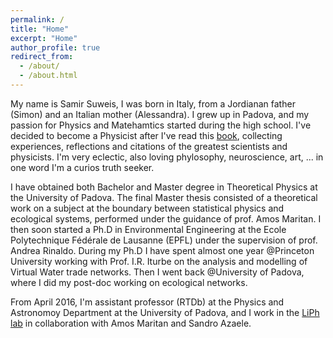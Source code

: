 ```yaml
---
permalink: /
title: "Home"
excerpt: "Home"
author_profile: true
redirect_from:
  - /about/
  - /about.html
---
```



My name is Samir Suweis, I was born in Italy, from a Jordianan father (Simon) and an Italian mother (Alessandra). I grew up in Padova, and my passion for Physics and Matehamtics started during the high school. I've decided to become a Physicist after I've read this [book](https://www.amazon.it/Solo-stupore-conosce-Lavventura-scientifica-ebook/dp/B008HRM9KW/ref=sr_1_1?s=books&ie=UTF8&qid=1535061995&sr=1-1&keywords=Solo+lo+stupore+conosce), collecting experiences, reflections and citations of the greatest scientists and physicists. I'm very eclectic, also loving phylosophy, neuroscience, art, ... in one word I'm a curios truth seeker.


I have obtained both Bachelor and Master degree in Theoretical Physics at the University of Padova. The final Master thesis consisted of a theoretical work on a subject at the boundary between statistical physics and ecological systems, performed under the guidance of prof. Amos Maritan. I then soon started a Ph.D in Environmental Engineering at the Ecole Polytechnique Fédérale de Lausanne (EPFL) under the supervision of prof. Andrea Rinaldo. During my Ph.D I have spent almost one year @Princeton University working with Prof. I.R. Iturbe on the analysis and modelling of Virtual Water trade networks. Then I went back @University of Padova, where I did my post-doc working on ecological networks.

From April 2016, I'm assistant professor (RTDb) at the Physics and Astronomoy Department at the University of Padova, and I work in the [LiPh lab](http://liphlab.com/) in collaboration with Amos Maritan and Sandro Azaele. 



